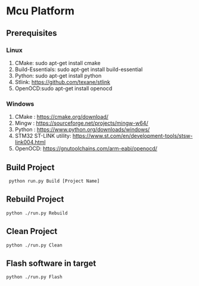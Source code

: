 # Mcu Platform

## Prerequisites

### Linux
1. CMake:  sudo apt-get install cmake
2. Build-Essentials: sudo apt-get install build-essential
3. Python: sudo apt-get install python
4. Stlink: https://github.com/texane/stlink
5. OpenOCD:sudo apt-get install openocd 

### Windows
1. CMake  : https://cmake.org/download/
2. Mingw  : https://sourceforge.net/projects/mingw-w64/
3. Python : https://www.python.org/downloads/windows/
4. STM32 ST-LINK utility: https://www.st.com/en/development-tools/stsw-link004.html
5. OpenOCD: https://gnutoolchains.com/arm-eabi/openocd/


## Build Project 
```
 python run.py Build [Project Name]
```
## Rebuild Project
```
python ./run.py Rebuild
```
## Clean Project
```
python ./run.py Clean
```
## Flash software in target
```
python ./run.py Flash
```



